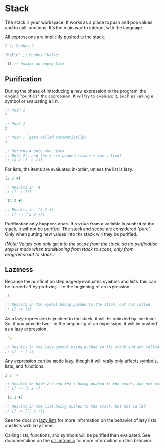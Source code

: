 # Stack

<!-- TODO: Mention auto-calling as a term as well, for reference later -->

The stack is your workspace. It works as a place to push and pop values, and to call functions. It's the main way to interact with the language.

All expressions are implicitly pushed to the stack.

<!-- TODO: Explain that symbols are caught by the engine and never pushed to the stack (unless they are lazy). Further, code and stack are separated in certain cases. -->

```clojure
2 ;; Pushes 2

"hello" ;; Pushes "hello"

'() ;; Pushes an empty list
```

## Purification

During the phase of introducing a new expression to the program, the engine "purifies" the expression. It will try to evaluate it, such as calling a symbol or evaluating a list.

```clojure
;; Push 2
2

;; Push 2
2

;; Push + (gets called automatically)
+

;; Returns 4 onto the stack
;; Both 2's and the + are popped (since + was called)
;; [2 2 +] -> [4]
```

For lists, the items are evaluated in-order, unless the list is lazy.

```clojure
(2 2 +)

;; Results in `4`
;; [] -> [4]

'(2 2 +)

;; Results in `(2 2 +)`
;; [] -> [(2 2 +)]
```

Purification only happens once. If a value from a variable is pushed to the stack, it will not be purified. The stack and scope are considered "pure". Only when putting new values into the stack will they be purified.

*(Note: Values can only get into the scope from the stack, so no purification step is made when transitioning from stack to scope, only from program/input to stack.)*

## Laziness

Because the purification step eagerly evaluates symbols and lists, this can be turned off by prefixing `'` to the beginning of an expression.

```clojure
'a

;; Results in the symbol being pushed to the stack, but not called
;; [] -> [a]
```

As a lazy expression is pushed to the stack, it will be unlazied by one level. So, if you provide two `'` in the beginning of an expression, it will be pushed as a lazy expression.

```clojure
''a

;; Results in the lazy symbol being pushed to the stack and not called
;; [] -> ['a]
```

Any expression can be made lazy, though it will really only affects symbols, lists, and functions.

```clojure
2 2 '+

;; Results in both 2's and the + being pushed to the stack, but not called
;; [] -> [2 2 +]

'(2 2 +)

;; Results in the list being pushed to the stack, but not called
;; [] -> [(2 2 +)]
```

See the docs on [lazy lists](lists.md#laziness) for more information on the behavior of lazy lists and lists with lazy items.

Calling lists, functions, and symbols will be purified then evaluated. See documentation on the [call intrinsic](../reference/builtins.md#call-call) for more information on this behavior.
